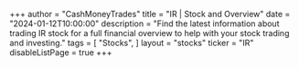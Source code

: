 +++
author = "CashMoneyTrades"
title = "IR | Stock and Overview"
date = "2024-01-12T10:00:00"
description = "Find the latest information about trading IR stock for a full financial overview to help with your stock trading and investing."
tags = [
   "Stocks",
]
layout = "stocks"
ticker = "IR"
disableListPage = true
+++
